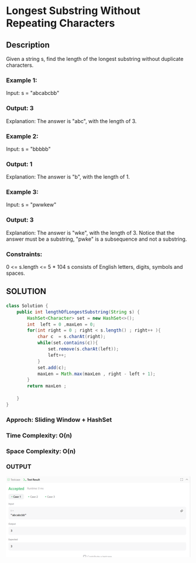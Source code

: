 # Longest Substring Without Repeating Characters


## Description


Given a string s, find the length of the longest substring without duplicate characters.

 

### Example 1:

Input: s = "abcabcbb"
### Output: 3
Explanation: The answer is "abc", with the length of 3.
### Example 2:

Input: s = "bbbbb"
### Output: 1
Explanation: The answer is "b", with the length of 1.
### Example 3:

Input: s = "pwwkew"
### Output: 3
Explanation: The answer is "wke", with the length of 3.
Notice that the answer must be a substring, "pwke" is a subsequence and not a substring.

### Constraints:

0 <= s.length <= 5 * 104
s consists of English letters, digits, symbols and spaces.



## SOLUTION

```java
class Solution {
    public int lengthOfLongestSubstring(String s) {
        HashSet<Character> set = new HashSet<>();
        int  left = 0 ,maxLen = 0;
        for(int right = 0 ; right < s.length() ; right++ ){
            char c  = s.charAt(right);
            while(set.contains(c)){
                set.remove(s.charAt(left));
                left++;
            }
            set.add(c);
            maxLen = Math.max(maxLen , right - left + 1);
        }
        return maxLen ;
        
    }
}
```
### Approch: Sliding Window + HashSet
### Time Complexity: O(n)
### Space Complexity: O(n)


### OUTPUT

![output_image](output.png)

